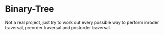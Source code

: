 # Binary-Tree

Not a real project, just try to work out every possible way to perform inroder traversal, preorder traversal and postorder traversal.
